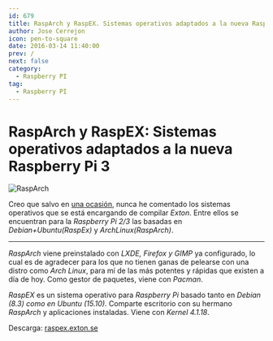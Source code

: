 ```yaml
---
id: 679
title: RaspArch y RaspEX. Sistemas operativos adaptados a la nueva Raspberry Pi 3
author: Jose Cerrejon
icon: pen-to-square
date: 2016-03-14 11:40:00
prev: /
next: false
category:
  - Raspberry PI
tag:
  - Raspberry PI
---
```


# RaspArch y RaspEX: Sistemas operativos adaptados a la nueva Raspberry Pi 3

![RaspArch](/images/2016/03/rasparch-logo.png)

Creo que salvo en [una ocasión](/post.php?id=547), nunca he comentado los sistemas operativos que se está encargando de compilar *Exton*. Entre ellos se encuentran para la *Raspberry Pi 2/3* las basadas en *Debian+Ubuntu(RaspEx)* y *ArchLinux(RaspArch)*.

- - -
*RaspArch* viene preinstalado con *LXDE, Firefox y GIMP* ya configurado, lo cual es de agradecer para los que no tienen ganas de pelearse con una distro como *Arch Linux*, para mí de las más potentes y rápidas que existen a día de hoy. Como gestor de paquetes, viene con *Pacman*.

*RaspEX* es un sistema operativo para *Raspberry Pi* basado tanto en *Debian (8.3) como en Ubuntu (15.10)*. Comparte escritorio con su hermano *RaspArch* y aplicaciones instaladas. Viene con *Kernel 4.1.18*.

Descarga: [raspex.exton.se](http://raspex.exton.se/?page_id=25)